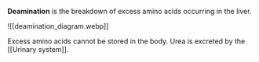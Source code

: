 **Deamination** is the breakdown of excess amino acids occurring in the liver.

![[deamination_diagram.webp]]

Excess amino acids cannot be stored in the body. Urea is excreted by the [[Urinary system]].
